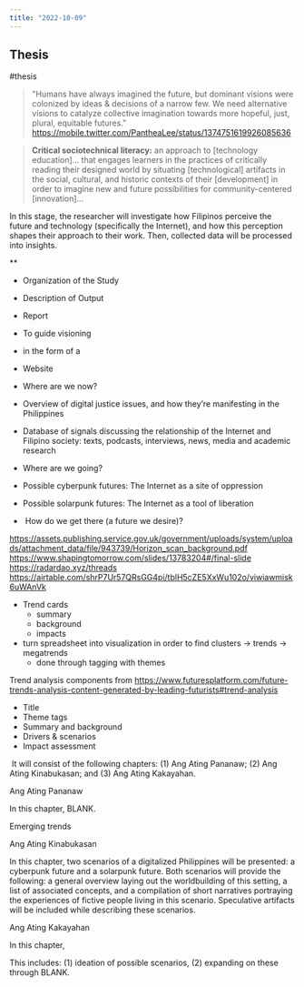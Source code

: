 ```yaml
---
title: "2022-10-09"
---
```

## Thesis
#thesis
> "Humans have always imagined the future, but dominant visions were colonized by ideas & decisions of a narrow few. We need alternative visions to catalyze collective imagination towards more hopeful, just, plural, equitable futures."
https://mobile.twitter.com/PantheaLee/status/1374751619926085636


> **Critical sociotechnical literacy:** an approach to [technology education]... that engages learners in the practices of critically reading their designed world by situating [technological] artifacts in the social, cultural, and historic contexts of their [development] in order to imagine new and future possibilities for community-centered [innovation]…


In this stage, the researcher will investigate how Filipinos perceive the future and technology (specifically the Internet), and how this perception shapes their approach to their work. Then, collected data will be processed into insights.

**

-   Organization of the Study
    
-   Description of Output
-   Report
-   To guide visioning 
-   in the form of a 
-   Website
-   Where are we now?
-   Overview of digital justice issues, and how they’re manifesting in the Philippines 
-   Database of signals discussing the relationship of the Internet and Filipino society: texts, podcasts, interviews, news, media and academic research
-   Where are we going?
-   Possible cyberpunk futures: The Internet as a site of oppression
-   Possible solarpunk futures: The Internet as a tool of liberation
-    How do we get there (a future we desire)?

https://assets.publishing.service.gov.uk/government/uploads/system/uploads/attachment_data/file/943739/Horizon_scan_background.pdf
https://www.shapingtomorrow.com/slides/13783204#/final-slide
https://radardao.xyz/threads
https://airtable.com/shrP7Ur57QRsGG4pi/tblH5cZE5XxWu102o/viwiawmisk6uWAnVk

- Trend cards
	- summary
	- background
	- impacts
- turn spreadsheet into visualization in order to find clusters -> trends -> megatrends
	- done through tagging with themes

Trend analysis components from https://www.futuresplatform.com/future-trends-analysis-content-generated-by-leading-futurists#trend-analysis
- Title
- Theme tags
- Summary and background
- Drivers & scenarios
- Impact assessment

 It will consist of the following chapters: (1) Ang Ating Pananaw; (2) Ang Ating Kinabukasan; and (3) Ang Ating Kakayahan.

  

Ang Ating Pananaw 

In this chapter, BLANK. 

Emerging trends

  
  

Ang Ating Kinabukasan

In this chapter, two scenarios of a digitalized Philippines will be presented: a cyberpunk future and a solarpunk future. Both scenarios will provide the following: a general overview laying out the worldbuilding of this setting, a list of associated concepts, and a compilation of short narratives portraying the experiences of fictive people living in this scenario. Speculative artifacts will be included while describing these scenarios.

  

Ang Ating Kakayahan

In this chapter,



This includes: (1) ideation of possible scenarios, (2) expanding on these through BLANK.

